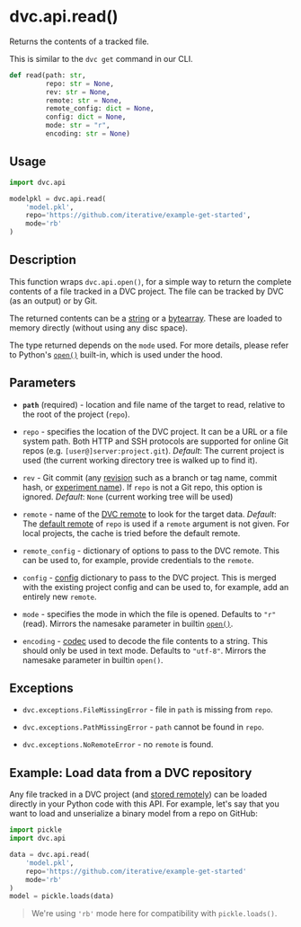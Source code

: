 # dvc.api.read()

Returns the contents of a tracked file.

<admon type="info">

This is similar to the `dvc get` command in our CLI.

</admon>

```py
def read(path: str,
         repo: str = None,
         rev: str = None,
         remote: str = None,
         remote_config: dict = None,
         config: dict = None,
         mode: str = "r",
         encoding: str = None)
```

## Usage

```py
import dvc.api

modelpkl = dvc.api.read(
    'model.pkl',
    repo='https://github.com/iterative/example-get-started',
    mode='rb'
)
```

## Description

This function wraps `dvc.api.open()`, for a simple way to return the complete
contents of a file tracked in a <abbr>DVC project</abbr>. The file can be
tracked by DVC (as an <abbr>output</abbr>) or by Git.

The returned contents can be a [string] or a [bytearray]. These are loaded to
memory directly (without using any disc space).

[string]: https://docs.python.org/3/library/stdtypes.html#text-sequence-type-str
[bytearray]: https://docs.python.org/3/library/stdtypes.html#bytearray

<admon type="info">

The type returned depends on the `mode` used. For more details, please refer to
Python's [`open()`] built-in, which is used under the hood.

[`open()`]: https://docs.python.org/3/library/functions.html#open

</admon>

## Parameters

- **`path`** (required) - location and file name of the target to read, relative
  to the root of the project (`repo`).

- `repo` - specifies the location of the DVC project. It can be a URL or a file
  system path. Both HTTP and SSH protocols are supported for online Git repos
  (e.g. `[user@]server:project.git`). _Default_: The current project is used
  (the current working directory tree is walked up to find it).

- `rev` - Git commit (any [revision] such as a branch or tag name, commit hash,
  or [experiment name]). If `repo` is not a Git repo, this option is ignored. _Default_:
  `None` (current working tree will be used)

- `remote` - name of the [DVC remote] to look for the target data. _Default_: The
  [default remote] of `repo` is used if a `remote` argument is not given. For
  local projects, the <abbr>cache</abbr> is tried before the default remote.

- `remote_config` - dictionary of options to pass to the DVC remote. This can be
  used to, for example, provide credentials to the `remote`.

- `config` - [config] dictionary to pass to the DVC project. This is merged with
  the existing project config and can be used to, for example, add an entirely
  new `remote`.

- `mode` - specifies the mode in which the file is opened. Defaults to `"r"`
  (read). Mirrors the namesake parameter in builtin [`open()`].

- `encoding` - [codec] used to decode the file contents to a string. This should
  only be used in text mode. Defaults to `"utf-8"`. Mirrors the namesake
  parameter in builtin `open()`.

[revision]: https://git-scm.com/docs/revisions
[experiment name]: /doc/command-reference/exp/run#-n
[dvc remote]: /doc/user-guide/data-management/remote-storage
[default remote]: /doc/command-reference/remote/default
[codec]: https://docs.python.org/3/library/codecs.html#standard-encodings
[config]: /doc/command-reference/config

## Exceptions

- `dvc.exceptions.FileMissingError` - file in `path` is missing from `repo`.

- `dvc.exceptions.PathMissingError` - `path` cannot be found in `repo`.

- `dvc.exceptions.NoRemoteError` - no `remote` is found.

## Example: Load data from a DVC repository

Any file tracked in a <abbr>DVC project</abbr> (and [stored
remotely][dvc remote]) can be loaded directly in your Python code with this API.
For example, let's say that you want to load and unserialize a binary model from
a repo on GitHub:

```py
import pickle
import dvc.api

data = dvc.api.read(
    'model.pkl',
    repo='https://github.com/iterative/example-get-started'
    mode='rb'
)
model = pickle.loads(data)
```

> We're using `'rb'` mode here for compatibility with `pickle.loads()`.
